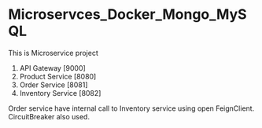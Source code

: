 # Microservces_Docker_Mongo_MySQL
This is Microservice project
1) API Gateway [9000]
2) Product Service [8080]
3) Order Service [8081]
4) Inventory Service [8082]

Order service have internal call to Inventory service using open FeignClient.
CircuitBreaker also used.
